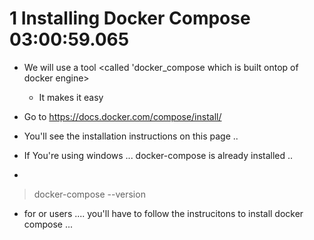 # 1 Installing Docker Compose    03:00:59.065

- We will use a tool <called 'docker_compose which is built ontop of docker engine> 
    - It makes it easy <to start applications with multiple containers > 

- Go to 
https://docs.docker.com/compose/install/

- You'll see the installation instructions on this page .. 
- If You're using windows ... docker-compose is already installed .. 
- <verify > 

> docker-compose --version

- for <Windows Server> or <Linux> users .... you'll have to follow the instrucitons to install docker compose ... 



